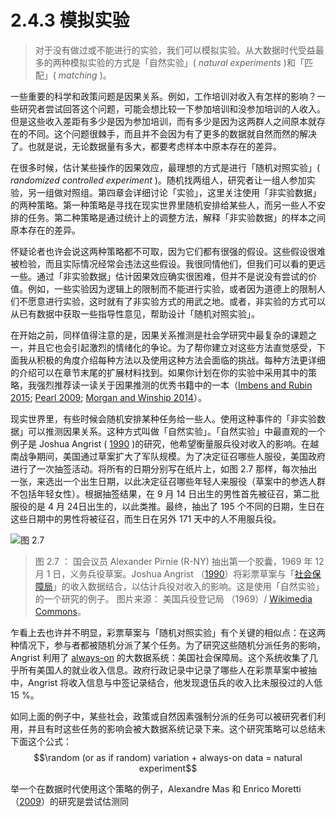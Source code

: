 # 2.4.3 模拟实验
> 对于没有做过或不能进行的实验，我们可以模拟实验。从大数据时代受益最多的两种模拟实验的方式是「自然实验」( *natural experiments* )和「匹配」( *matching* )。

一些重要的科学和政策问题是因果关系。例如，工作培训对收入有怎样的影响？一些研究者尝试回答这个问题，可能会想比较一下参加培训和没参加培训的人收入。但是这些收入差距有多少是因为参加培训，而有多少是因为这两群人之间原本就存在的不同。这个问题很棘手，而且并不会因为有了更多的数据就自然而然的解决了。也就是说，无论数据量有多大，都要考虑样本中原本存在的差异。

在很多时候，估计某些操作的因果效应，最理想的方式是进行「随机对照实验」( *randomized controlled experiment* )。随机找两组人，研究者让一组人参加实验，另一组做对照组。第四章会详细讨论「实验」，这里关注使用「非实验数据」的两种策略。第一种策略是寻找在现实世界里随机安排给某些人，而另一些人不安排的任务。第二种策略是通过统计上的调整方法，解释「非实验数据」的样本之间原本存在的差异。

怀疑论者也许会说这两种策略都不可取，因为它们都有很强的假设。这些假设很难被检验，而且实际情况经常会违法这些假设。我很同情他们，但我们可以看的更远一些。通过「非实验数据」估计因果效应确实很困难，但并不是说没有尝试的价值。例如，一些实验因为逻辑上的限制而不能进行实验，或者因为道德上的限制人们不愿意进行实验，这时就有了非实验方式的用武之地。或者，非实验的方式可以从已有数据中获取一些指导性意见，帮助设计「随机对照实验」。

在开始之前，同样值得注意的是，因果关系推测是社会学研究中最复杂的课题之一，并且它也会引起激烈的情绪化的争论。为了帮你建立对这些方法直觉感受，下面我从积极的角度介绍每种方法以及使用这种方法会面临的挑战。每种方法更详细的介绍可以在章节末尾的扩展材料找到。如果你计划在你的实验中采用其中的策略，我强烈推荐读一读关于因果推测的优秀书籍中的一本（[Imbens and Rubin 2015](https://www.cambridge.org/core/books/causal-inference-for-statistics-social-and-biomedical-sciences/71126BE90C58F1A431FE9B2DD07938AB); [Pearl 2009](http://bayes.cs.ucla.edu/BOOK-2K/); [Morgan and Winship 2014](https://www.cambridge.org/core/books/counterfactuals-and-causal-inference/5CC81E6DF63C5E5A8B88F79D45E1D1B7)）。

现实世界里，有些时候会随机安排某种任务给一些人。使用这种事件的「非实验数据」可以推测因果关系。这种方式叫做「自然实验」。「自然实验」中最直观的一个例子是 Joshua Angrist ( [1990](http://www.jstor.org/stable/2006669) )的研究，他希望衡量服兵役对收入的影响。在越南战争期间，美国通过草案扩大了军队规模。为了决定征召哪些人服役，美国政府进行了一次抽签活动。将所有的日期分别写在纸片上，如图 2.7 那样，每次抽出一张，来选出一个出生日期，以此决定征召哪些年轻人来服役（草案中的参选人群不包括年轻女性）。根据抽签结果，在 9 月 14 日出生的男性首先被征召，第二批服役的是 4 月 24日出生的，以此类推。最终，抽出了 195 个不同的日期，生日在这些日期中的男性将被征召，而生日在另外 171 天中的人不用服兵役。

![图 2.7 ](https://www.bitbybitbook.com/figures/chapter2/bitbybit2-7_draft_lottery.png)
> 图 2.7 ： 国会议员 Alexander Pirnie (R-NY) 抽出第一个胶囊，1969 年 12 月 1 日，义务兵役草案。Joshua Angrist （[1990](http://www.jstor.org/stable/2006669)）将彩票草案与「[社会保障局](https://en.wikipedia.org/wiki/Social_Security_Administration)」的收入数据结合，以估计兵役对收入的影响。这是使用「自然实验」的一个研究的例子。 图片来源： 美国兵役登记局 （1969）/ [Wikimedia Commons](https://commons.wikimedia.org/wiki/File:1969_draft_lottery_photo.jpg)。

乍看上去也许并不明显，彩票草案与「随机对照实验」有个关键的相似点：在这两种情况下，参与者都被随机分派了某个任务。为了研究这些随机分派任务的影响，Angrist 利用了 [always-on](2-3-2-always-on.md) 的大数据系统：美国社会保障局。这个系统收集了几乎所有美国人的就业收入信息。政府行政记录中记录了哪些人在彩票草案中被抽中，Angrist 将收入信息与中签记录结合，他发现退伍兵的收入比未服役过的人低 15 %。

如同上面的例子中，某些社会，政策或自然因素强制分派的任务可以被研究者们利用，并且有时这些任务的影响会被大数据系统记录下来。这个研究策略可以总结未下面这个公式：
$$\random (or as if random) variation + always-on data = natural experiment$$

举一个在数据时代使用这个策略的例子，Alexandre Mas 和 Enrico Moretti （[2009](https://doi.org/10.1257/aer.99.1.112)）的研究是尝试估测同
